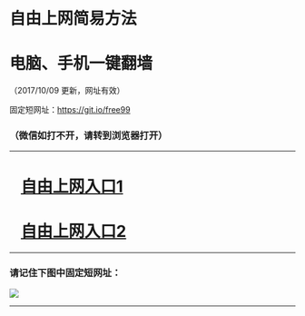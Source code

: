﻿# 自由上网简易方法

# 电脑、手机一键翻墙

（2017/10/09 更新，网址有效）

固定短网址：https://git.io/free99

### （微信如打不开，请转到浏览器打开）


***





# &nbsp;&nbsp; <a href="http://ft1166620493.fwq-tz-1001.info/fwqtz01.html?t=100900116538 " target="_blank">自由上网入口1</a>
# &nbsp;&nbsp; <a href="http://ft2590931696.fwq-tz-1002.info/fwqtz02.html?t=100900112639 " target="_blank">自由上网入口2</a>
***

### 请记住下图中固定短网址：

<img src="https://s3-us-west-2.amazonaws.com/fwq-1001/yjfq-20170905okok.png" /> 


***

